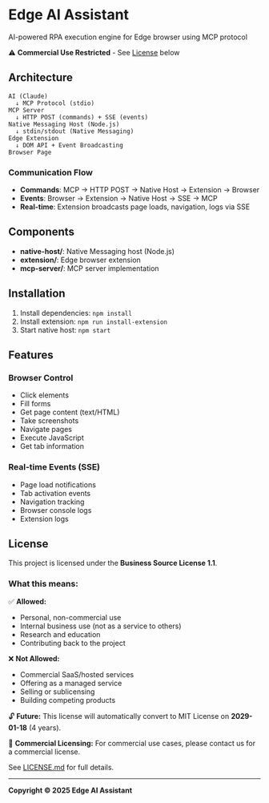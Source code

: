 # Edge AI Assistant

AI-powered RPA execution engine for Edge browser using MCP protocol

⚠️ **Commercial Use Restricted** - See [License](#license) below

## Architecture

```
AI (Claude)
  ↓ MCP Protocol (stdio)
MCP Server
  ↓ HTTP POST (commands) + SSE (events)
Native Messaging Host (Node.js)
  ↓ stdin/stdout (Native Messaging)
Edge Extension
  ↓ DOM API + Event Broadcasting
Browser Page
```

### Communication Flow
- **Commands**: MCP → HTTP POST → Native Host → Extension → Browser
- **Events**: Browser → Extension → Native Host → SSE → MCP
- **Real-time**: Extension broadcasts page loads, navigation, logs via SSE

## Components

- **native-host/**: Native Messaging host (Node.js)
- **extension/**: Edge browser extension
- **mcp-server/**: MCP server implementation

## Installation

1. Install dependencies: `npm install`
2. Install extension: `npm run install-extension`
3. Start native host: `npm start`

## Features

### Browser Control
- Click elements
- Fill forms
- Get page content (text/HTML)
- Take screenshots
- Navigate pages
- Execute JavaScript
- Get tab information

### Real-time Events (SSE)
- Page load notifications
- Tab activation events
- Navigation tracking
- Browser console logs
- Extension logs

## License

This project is licensed under the **Business Source License 1.1**.

### What this means:

✅ **Allowed:**
- Personal, non-commercial use
- Internal business use (not as a service to others)
- Research and education
- Contributing back to the project

❌ **Not Allowed:**
- Commercial SaaS/hosted services
- Offering as a managed service
- Selling or sublicensing
- Building competing products

🔓 **Future:** This license will automatically convert to MIT License on **2029-01-18** (4 years).

📧 **Commercial Licensing:** For commercial use cases, please contact us for a commercial license.

See [LICENSE.md](LICENSE.md) for full details.

---

**Copyright © 2025 Edge AI Assistant**
